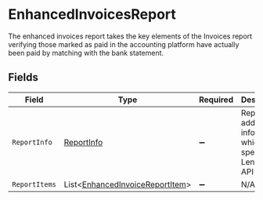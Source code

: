 # EnhancedInvoicesReport

The enhanced invoices report takes the key elements of the Invoices report verifying those marked as paid in the accounting platform have actually been paid by matching with the bank statement.


## Fields

| Field                                                                                                                                                          | Type                                                                                                                                                           | Required                                                                                                                                                       | Description                                                                                                                                                    | Example                                                                                                                                                        |
| -------------------------------------------------------------------------------------------------------------------------------------------------------------- | -------------------------------------------------------------------------------------------------------------------------------------------------------------- | -------------------------------------------------------------------------------------------------------------------------------------------------------------- | -------------------------------------------------------------------------------------------------------------------------------------------------------------- | -------------------------------------------------------------------------------------------------------------------------------------------------------------- |
| `ReportInfo`                                                                                                                                                   | [ReportInfo](../../Models/Shared/ReportInfo.md)                                                                                                                | :heavy_minus_sign:                                                                                                                                             | Report additional information, which is specific to Lending API reports.                                                                                       | {"Example 1":{"value":{"pageNumber":0,"pageSize":0,"totalResults":0,"reportName":"string","companyName":"string","generatedDate":"2023-01-26T07:36:40.487Z"}}} |
| `ReportItems`                                                                                                                                                  | List<[EnhancedInvoiceReportItem](../../Models/Shared/EnhancedInvoiceReportItem.md)>                                                                            | :heavy_minus_sign:                                                                                                                                             | N/A                                                                                                                                                            |                                                                                                                                                                |